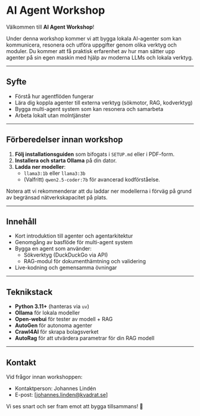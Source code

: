 # AI Agent Workshop

Välkommen till **AI Agent Workshop**!

Under denna workshop kommer vi att bygga lokala AI-agenter som kan kommunicera, resonera och utföra uppgifter genom olika verktyg och moduler. Du kommer att få praktisk erfarenhet av hur man sätter upp agenter på sin egen maskin med hjälp av moderna LLMs och lokala verktyg.

---

## Syfte

- Förstå hur agentflöden fungerar
- Lära dig koppla agenter till externa verktyg (sökmotor, RAG, kodverktyg)
- Bygga multi-agent system som kan resonera och samarbeta
- Arbeta lokalt utan molntjänster

---

## Förberedelser innan workshop

1. **Följ installationsguiden** som bifogats i `SETUP.md` eller i PDF-form.
2. **Installera och starta Ollama** på din dator.
3. **Ladda ner modeller**:
   - `llama3:1b` eller `llama3:3b`
   - (Valfritt) `qwen2.5-coder:7b` för avancerad kodförståelse.

Notera att vi rekommenderar att du laddar ner modellerna i förväg på grund av begränsad nätverkskapacitet på plats.

---

## Innehåll

- Kort introduktion till agenter och agentarkitektur
- Genomgång av basflöde för multi-agent system
- Bygga en agent som använder:
  - Sökverktyg (DuckDuckGo via API)
  - RAG-modul för dokumenthämtning och validering
- Live-kodning och gemensamma övningar

---

## Teknikstack

- **Python 3.11+** (hanteras via `uv`)
- **Ollama** för lokala modeller
- **Open-webui** för tester av modell + RAG
- **AutoGen** för autonoma agenter
- **Crawl4AI** för skrapa bolagsverket
- **AutoRag** för att utvärdera parametrar för din RAG modell

---

## Kontakt

Vid frågor innan workshoppen:

- Kontaktperson: Johannes Lindén
- E-post: [johannes.linden@kvadrat.se]

Vi ses snart och ser fram emot att bygga tillsammans! 🚀
